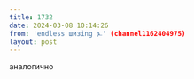 ```yaml
---
title: 1732
date: 2024-03-08 10:14:26
from: 'endless шизing ⍼' (channel1162404975)
layout: post
---
```


аналогично
